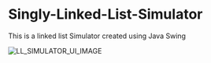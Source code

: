 # Singly-Linked-List-Simulator
This is a linked list Simulator created using Java Swing


![LL_SIMULATOR_UI_IMAGE](https://user-images.githubusercontent.com/89291885/210338730-8c8c54ca-cec4-4699-bd7e-6f7649c3339c.png)
